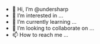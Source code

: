 - 👋 Hi, I’m @undersharp
- 👀 I’m interested in ...
- 🌱 I’m currently learning ...
- 💞️ I’m looking to collaborate on ...
- 📫 How to reach me ...

<!---
undersharp/undersharp is a ✨ special ✨ repository because its `README.md` (this file) appears on your GitHub profile.
You can click the Preview link to take a look at your changes.
--->
